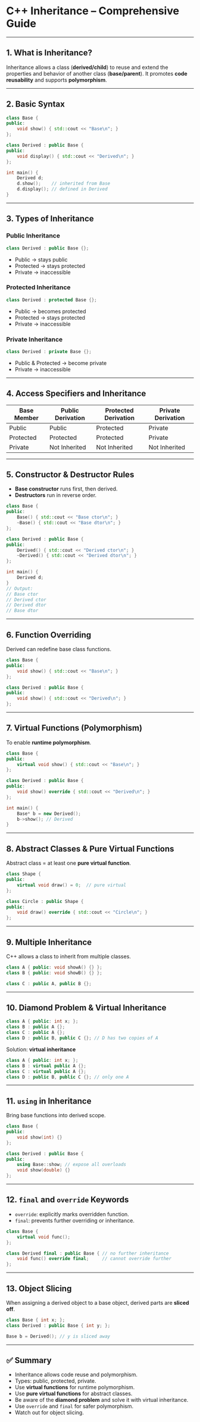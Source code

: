 # C++ Inheritance – Comprehensive Guide

---

## 1. What is Inheritance?

Inheritance allows a class (**derived/child**) to reuse and extend the properties and behavior of another class (**base/parent**).
It promotes **code reusability** and supports **polymorphism**.

---

## 2. Basic Syntax

```cpp
class Base {
public:
    void show() { std::cout << "Base\n"; }
};

class Derived : public Base {
public:
    void display() { std::cout << "Derived\n"; }
};

int main() {
    Derived d;
    d.show();    // inherited from Base
    d.display(); // defined in Derived
}
```

---

## 3. Types of Inheritance

### Public Inheritance

```cpp
class Derived : public Base {};
```

* Public → stays public
* Protected → stays protected
* Private → inaccessible

### Protected Inheritance

```cpp
class Derived : protected Base {};
```

* Public → becomes protected
* Protected → stays protected
* Private → inaccessible

### Private Inheritance

```cpp
class Derived : private Base {};
```

* Public & Protected → become private
* Private → inaccessible

---

## 4. Access Specifiers and Inheritance

| Base Member | Public Derivation | Protected Derivation | Private Derivation |
| ----------- | ----------------- | -------------------- | ------------------ |
| Public      | Public            | Protected            | Private            |
| Protected   | Protected         | Protected            | Private            |
| Private     | Not Inherited     | Not Inherited        | Not Inherited      |

---

## 5. Constructor & Destructor Rules

* **Base constructor** runs first, then derived.
* **Destructors** run in reverse order.

```cpp
class Base {
public:
    Base() { std::cout << "Base ctor\n"; }
    ~Base() { std::cout << "Base dtor\n"; }
};

class Derived : public Base {
public:
    Derived() { std::cout << "Derived ctor\n"; }
    ~Derived() { std::cout << "Derived dtor\n"; }
};

int main() {
    Derived d;
}
// Output:
// Base ctor
// Derived ctor
// Derived dtor
// Base dtor
```

---

## 6. Function Overriding

Derived can redefine base class functions.

```cpp
class Base {
public:
    void show() { std::cout << "Base\n"; }
};

class Derived : public Base {
public:
    void show() { std::cout << "Derived\n"; }
};
```

---

## 7. Virtual Functions (Polymorphism)

To enable **runtime polymorphism**.

```cpp
class Base {
public:
    virtual void show() { std::cout << "Base\n"; }
};

class Derived : public Base {
public:
    void show() override { std::cout << "Derived\n"; }
};

int main() {
    Base* b = new Derived();
    b->show(); // Derived
}
```

---

## 8. Abstract Classes & Pure Virtual Functions

Abstract class = at least one **pure virtual function**.

```cpp
class Shape {
public:
    virtual void draw() = 0;  // pure virtual
};

class Circle : public Shape {
public:
    void draw() override { std::cout << "Circle\n"; }
};
```

---

## 9. Multiple Inheritance

C++ allows a class to inherit from multiple classes.

```cpp
class A { public: void showA() {} };
class B { public: void showB() {} };

class C : public A, public B {};
```

---

## 10. Diamond Problem & Virtual Inheritance

```cpp
class A { public: int x; };
class B : public A {};
class C : public A {};
class D : public B, public C {}; // D has two copies of A
```

Solution: **virtual inheritance**

```cpp
class A { public: int x; };
class B : virtual public A {};
class C : virtual public A {};
class D : public B, public C {}; // only one A
```

---

## 11. `using` in Inheritance

Bring base functions into derived scope.

```cpp
class Base {
public:
    void show(int) {}
};

class Derived : public Base {
public:
    using Base::show; // expose all overloads
    void show(double) {}
};
```

---

## 12. `final` and `override` Keywords

* `override`: explicitly marks overridden function.
* `final`: prevents further overriding or inheritance.

```cpp
class Base {
    virtual void func();
};

class Derived final : public Base { // no further inheritance
    void func() override final;     // cannot override further
};
```

---

## 13. Object Slicing

When assigning a derived object to a base object, derived parts are **sliced off**.

```cpp
class Base { int x; };
class Derived : public Base { int y; };

Base b = Derived(); // y is sliced away
```

---

## ✅ Summary

* Inheritance allows code reuse and polymorphism.
* Types: public, protected, private.
* Use **virtual functions** for runtime polymorphism.
* Use **pure virtual functions** for abstract classes.
* Be aware of the **diamond problem** and solve it with virtual inheritance.
* Use `override` and `final` for safer polymorphism.
* Watch out for object slicing.
